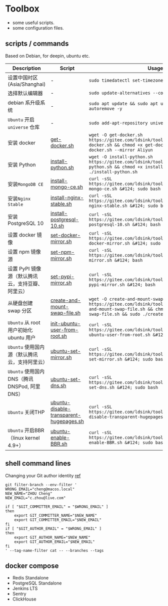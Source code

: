 Toolbox
===

* some useful scripts.
* some configuration files.

scripts / commands
---

Based on Debian, for deepin, ubuntu etc.

| Description                       | Script                                                                               | Usage                                                                                                                                                                                               |
|-----------------------------------|--------------------------------------------------------------------------------------|-----------------------------------------------------------------------------------------------------------------------------------------------------------------------------------------------------|
| 设置中国时区(Asia/Shanghai)             | -                                                                                    | `sudo timedatectl set-timezone Asia/Shanghai`                                                                                                                                                       |
| 选择默认编辑器                           | -                                                                                    | `sudo update-alternatives --config editor`                                                                                                                                                          |
| debian 系升级系统                      | -                                                                                    | `sudo apt update && sudo apt upgrade -y && sudo apt autoremove -y`                                                                                                                                  |
| `Ubuntu` 开启 `universe` 仓库         | -                                                                                    | `sudo add-apt-repository universe`                                                                                                                                                                  |
| 安装 docker                         | [get-docker.sh](./get-docker.sh)                                                     | `wget -O get-docker.sh https://gitee.com/ldsink/toolbox/raw/master/get-docker.sh && chmod +x get-docker.sh && sudo ./get-docker.sh --mirror Aliyun`                                                 |
| 安装 Python                         | [install-python.sh](./install-python.sh)                                             | `wget -O install-python.sh https://gitee.com/ldsink/toolbox/raw/master/install-python.sh && chmod +x install-python.sh && sudo ./install-python.sh`                                                 |
| 安装`MongoDB CE`                    | [install-mongo-ce.sh](./install-mongo-ce.sh)                                         | `curl -sSL https://gitee.com/ldsink/toolbox/raw/master/install-mongo-ce.sh &#124; sudo bash`                                                                                                        |
| 安装`Nginx Stable`                  | [install-nginx-stable.sh](./install-nginx-stable.sh)                                 | `curl -sSL https://gitee.com/ldsink/toolbox/raw/master/install-nginx-stable.sh &#124; sudo bash`                                                                                                    |
| 安装 PostgreSQL 10                  | [install-postgresql-10.sh](./install-postgresql-10.sh)                               | `curl -sSL https://gitee.com/ldsink/toolbox/raw/master/install-postgresql-10.sh &#124; bash`                                                                                                        |
| 设置 docker 镜像                      | [set-docker-mirror.sh](./set-docker-mirror.sh)                                       | `curl -sSL https://gitee.com/ldsink/toolbox/raw/master/set-docker-mirror.sh &#124; sudo bash`                                                                                                       |
| 设置 npm 镜像源                        | [set-npm-mirror.sh](./set-npm-mirror.sh)                                             | `curl -sSL https://gitee.com/ldsink/toolbox/raw/master/set-npm-mirror.sh &#124; bash`                                                                                                               |
| 设置 PyPI 镜像源（默认腾讯云，支持豆瓣、阿里云）       | [set-pypi-mirror.sh](./set-pypi-mirror.sh)                                           | `curl -sSL https://gitee.com/ldsink/toolbox/raw/master/set-pypi-mirror.sh &#124; bash`                                                                                                              |
| 从硬盘创建 swap 分区                     | [create-and-mount-swap-file.sh](./create-and-mount-swap-file.sh)                     | `wget -O create-and-mount-swap-file.sh https://gitee.com/ldsink/toolbox/raw/master/create-and-mount-swap-file.sh && chmod +x create-and-mount-swap-file.sh && sudo ./create-and-mount-swap-file.sh` |
| `Ubuntu` 从 root 用户初始化 ubuntu 用户   | [init-ubuntu-user-from-root.sh](./init-ubuntu-user-from-root.sh)                     | `curl -sSL https://gitee.com/ldsink/toolbox/raw/master/init-ubuntu-user-from-root.sh &#124; bash`                                                                                                   |
| `Ubuntu` 使用国内源（默认腾讯云，支持阿里云）       | [ubuntu-set-mirror.sh](./ubuntu-set-mirror.sh)                                       | `curl -sSL https://gitee.com/ldsink/toolbox/raw/master/ubuntu-set-mirror.sh &#124; sudo bash`                                                                                                       |
| `Ubuntu` 使用国内DNS（腾讯DNSPod, 阿里DNS） | [ubuntu-set-dns.sh](./ubuntu-set-dns.sh)                                             | `curl -sSL https://gitee.com/ldsink/toolbox/raw/master/ubuntu-set-dns.sh &#124; sudo bash`                                                                                                          |
| `Ubuntu` 关闭THP                    | [ubuntu-disable-transparent-hugepages.sh](./ubuntu-disable-transparent-hugepages.sh) | `curl -sSL https://gitee.com/ldsink/toolbox/raw/master/ubuntu-disable-transparent-hugepages.sh &#124; sudo bash`                                                                                    |
| `Ubuntu` 开启BBR（linux kernel 4.9+） | [ubuntu-enable-BBR.sh](./ubuntu-enable-BBR.sh)                                       | `curl -sSL https://gitee.com/ldsink/toolbox/raw/master/ubuntu-enable-BBR.sh &#124; sudo bash`                                                                                                       |

shell command lines
---

Changing your Git author identity [ref](https://www.git-tower.com/learn/git/faq/change-author-name-email)

```shell
git filter-branch --env-filter '
WRONG_EMAIL="cheng@macos.local"
NEW_NAME="ZHOU Cheng"
NEW_EMAIL="c.zhou@live.com"

if [ "$GIT_COMMITTER_EMAIL" = "$WRONG_EMAIL" ]
then
    export GIT_COMMITTER_NAME="$NEW_NAME"
    export GIT_COMMITTER_EMAIL="$NEW_EMAIL"
fi
if [ "$GIT_AUTHOR_EMAIL" = "$WRONG_EMAIL" ]
then
    export GIT_AUTHOR_NAME="$NEW_NAME"
    export GIT_AUTHOR_EMAIL="$NEW_EMAIL"
fi
' --tag-name-filter cat -- --branches --tags
```

docker compose
---

* Redis Standalone
* PostgreSQL Standalone
* Jenkins LTS
* Sentry
* ClickHouse
